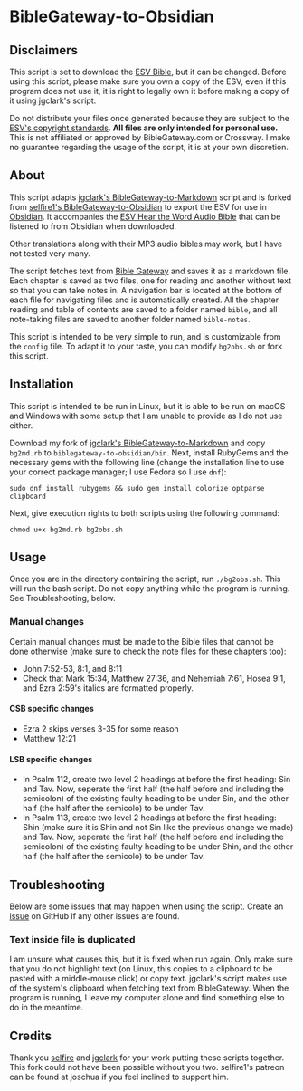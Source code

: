 # BibleGateway-to-Obsidian

## Disclaimers

This script is set to download the [ESV Bible](https://www.esv.org/translation/), but it can be changed. Before using this script, please make sure you own a copy of the ESV, even if this program does not use it, it is right to legally own it before making a copy of it using jgclark's script.

Do not distribute your files once generated because they are subject to the [ESV's copyright standards](https://www.crossway.org/permissions/). **All files are only intended for personal use.** This is not affiliated or approved by BibleGateway.com or Crossway. I make no guarantee regarding the usage of the script, it is at your own discretion.

## About

This script adapts [jgclark's BibleGateway-to-Markdown](https://github.com/jgclark/BibleGateway-to-Markdown) script and is forked from [selfire1's BibleGateway-to-Obsidian](https://github.com/selfire1/BibleGateway-to-Obsidian) to export the ESV for use in [Obsidian](https://obsidian.md/). It accompanies the [ESV Hear the Word Audio Bible](https://www.crossway.org/bibles/esv-hear-the-word-audio-bible-610-dl/) that can be listened to from Obsidian when downloaded.

Other translations along with their MP3 audio bibles may work, but I have not tested very many.

The script fetches text from [Bible Gateway](https://www.biblegateway.com/) and saves it as a markdown file. Each chapter is saved as two files, one for reading and another without text so that you can take notes in. A navigation bar is located at the bottom of each file for navigating files and is automatically created. All the chapter reading and table of contents are saved to a folder named `bible`, and all note-taking files are saved to another folder named `bible-notes`.

This script is intended to be very simple to run, and is customizable from the `config` file. To adapt it to your taste, you can modify `bg2obs.sh` or fork this script.

## Installation

This script is intended to be run in Linux, but it is able to be run on macOS and Windows with some setup that I am unable to provide as I do not use either.

Download my fork of [jgclark's BibleGateway-to-Markdown](https://github.com/prestonharberts/biblegateway-to-markdown) and copy `bg2md.rb` to `biblegateway-to-obsidian/bin`. Next, install RubyGems and the necessary gems with the following line (change the installation line to use your correct package manager; I use Fedora so I use `dnf`):

```
sudo dnf install rubygems && sudo gem install colorize optparse clipboard
```

Next, give execution rights to both scripts using the following command:

```
chmod u+x bg2md.rb bg2obs.sh
```

## Usage

Once you are in the directory containing the script, run `./bg2obs.sh`. This will run the bash script. Do not copy anything while the program is running. See Troubleshooting, below.

### Manual changes

Certain manual changes must be made to the Bible files that cannot be done otherwise (make sure to check the note files for these chapters too):

- John 7:52-53, 8:1, and 8:11
- Check that Mark 15:34, Matthew 27:36, and Nehemiah 7:61, Hosea 9:1, and Ezra 2:59's italics are formatted properly.

#### CSB specific changes

- Ezra 2 skips verses 3-35 for some reason
- Matthew 12:21

#### LSB specific changes

- In Psalm 112, create two level 2 headings at before the first heading: Sin and Tav. Now, seperate the first half (the half before and including the semicolon) of the existing faulty heading to be under Sin, and the other half (the half after the semicolo) to be under Tav.
- In Psalm 113, create two level 2 headings at before the first heading: Shin (make sure it is Shin and not Sin like the previous change we made) and Tav. Now, seperate the first half (the half before and including the semicolon) of the existing faulty heading to be under Shin, and the other half (the half after the semicolo) to be under Tav.

## Troubleshooting

Below are some issues that may happen when using the script. Create an [issue](https://github.com/prestonharberts/biblegateway-to-obsidian/issues) on GitHub if any other issues are found.

### Text inside file is duplicated

I am unsure what causes this, but it is fixed when run again. Only make sure that you do not highlight text (on Linux, this copies to a clipboard to be pasted with a middle-mouse click) or copy text. jgclark's script makes use of the system's clipboard when fetching text from BibleGateway. When the program is running, I leave my computer alone and find something else to do in the meantime.

## Credits

Thank you [selfire](https://github.com/selfire1) and [jgclark](https://github.com/jgclark) for your work putting these scripts together. This fork could not have been possible without you two. selfire1's patreon can be found at joschua if you feel inclined to support him.
